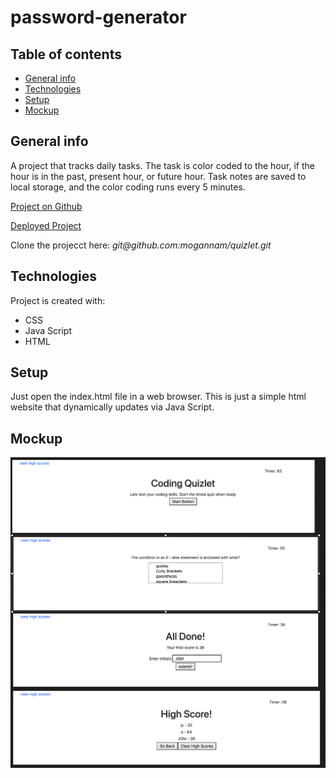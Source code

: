 
# password-generator


## Table of contents
* [General info](#general-info)
* [Technologies](#technologies)
* [Setup](#setup)
* [Mockup](#Mockup)

## General info

<p>A project that tracks daily tasks. The task is color coded to the hour, if the hour is in the past, present hour, or future hour. Task notes are saved to local storage, and the color coding runs every 5 minutes. </p>


<a href=" https://github.com/mogannam/quizlet.git"> Project  on Github</a>

<a href="https://mogannam.github.io/quizlet/"> Deployed Project</a>

<p>Clone the projecct here: <em>git@github.com:mogannam/quizlet.git</em></p>
	
## Technologies
Project is created with:
* CSS
* Java Script
* HTML

	
## Setup
Just open the index.html file in a web browser. This is just a simple html website that dynamically updates via Java Script.

## Mockup
<img src="https://github.com/mogannam/quizlet/blob/main/QuizletMockup.png?raw=true">




